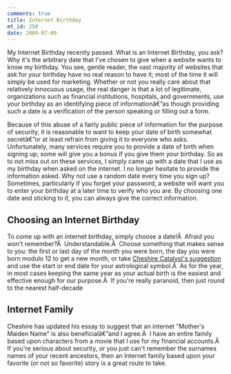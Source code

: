 ```yaml
--- 
comments: true
title: Internet Birthday
mt_id: 250
date: 2009-07-09
---
```

My Internet Birthday recently passed.  What is an Internet Birthday, you ask?  Why it's the arbitrary date that I've chosen to give when a website wants to know my birthday.  You see, gentle reader, the vast majority of websites that ask for your birthday have no real reason to have it; most of the time it will simply be used for marketing.  Whether or not you really care about that relatively innocuous usage, the real danger is that a lot of legitimate, organizations such as financial institutions, hospitals, and governments, use your birthday as an identifying piece of informationâ€”as though providing such a date is a verification of the person speaking or filling out a form.

Because of this abuse of a fairly public piece of information for the purpose of security, it is reasonable to want to keep your date of birth somewhat secretâ€”or at least refrain from giving it to everyone who asks.  Unfortunately, many services require you to provide a date of birth when signing up; some will give you a bonus if you give them your birthday.  So as to not miss out on these services, I simply came up with a date that I use as my birthday when asked on the internet.  I no longer hesitate to provide the information asked.  Why not use a random date every time you sign up?  Sometimes, particularly if you forget your password, a website will want you to enter your birthday at a later time to verify who you are.  By choosing one date and sticking to it, you can always give the correct information.
<h2>Choosing an Internet Birthday</h2>
To come up with an internet birthday, simply choose a date!Â  Afraid you won't remember?Â  Understandable.Â  Choose something that makes sense to you: the first or last day of the month you were born, the day you were born modulo 12 to get a new month, or take <a href="http://cheshirecatalyst.com/birthday.html">Cheshire Catalyst's suggestion</a> and use the start or end date for your astrological symbol.Â  As for the year, in most cases keeping the same year as your actual birth is the easiest and effective enough for our purpose.Â  If you're really paranoid, then just round to the nearest half-decade
<h2>Internet Family</h2>
Cheshire has updated his essay to suggest that an internet "Mother's Maiden Name" is also beneficialâ€”and I agree.Â  I have an entire family based upon characters from a movie that I use for my financial accounts.Â  If you're serious about security, or you just can't remember the surnames names of your recent ancestors, then an Internet family based upon your favorite (or not so favorite) story is a great route to take.
